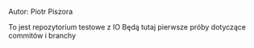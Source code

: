 Autor: Piotr Piszora



To jest repozytorium testowe z IO
Będą tutaj pierwsze próby dotyczące commitów i branchy
